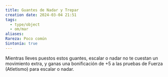 ```yaml
---
title: Guantes de Nadar y Trepar
creation date: 2024-03-04 21:51
tags:
  - type/object
  - om/mar
aliases: 
Rareza: Poco común
Sintonía: true
---
```

Mientras lleves puestos estos guantes, escalar o nadar no te cuestan un movimiento extra, y ganas una bonificación de +5 a las pruebas de Fuerza (Atletismo) para escalar o nadar.